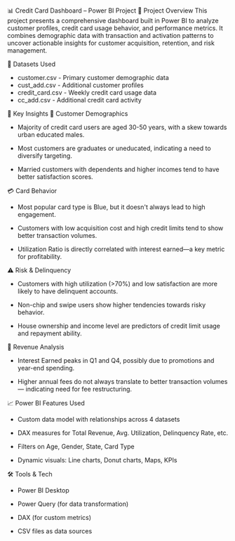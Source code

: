📊 Credit Card Dashboard – Power BI Project
🚀 Project Overview
This project presents a comprehensive dashboard built in Power BI to analyze customer profiles, credit card usage behavior, and performance metrics. It combines demographic data with transaction and activation patterns to uncover actionable insights for customer acquisition, retention, and risk management.

📂 Datasets Used
* customer.csv - Primary customer demographic data  
* cust_add.csv - Additional customer profiles  
* credit_card.csv - Weekly credit card usage data  
* cc_add.csv - Additional credit card activity  

🧠 Key Insights
📌 Customer Demographics
* Majority of credit card users are aged 30-50 years, with a skew towards urban educated males.

* Most customers are graduates or uneducated, indicating a need to diversify targeting.

* Married customers with dependents and higher incomes tend to have better satisfaction scores.

💳 Card Behavior
* Most popular card type is Blue, but it doesn't always lead to high engagement.

* Customers with low acquisition cost and high credit limits tend to show better transaction volumes.

* Utilization Ratio is directly correlated with interest earned—a key metric for profitability.

⚠️ Risk & Delinquency
* Customers with high utilization (>70%) and low satisfaction are more likely to have delinquent accounts.

* Non-chip and swipe users show higher tendencies towards risky behavior.

* House ownership and income level are predictors of credit limit usage and repayment ability.

💸 Revenue Analysis
* Interest Earned peaks in Q1 and Q4, possibly due to promotions and year-end spending.

* Higher annual fees do not always translate to better transaction volumes — indicating need for fee restructuring.

📈 Power BI Features Used
* Custom data model with relationships across 4 datasets

* DAX measures for Total Revenue, Avg. Utilization, Delinquency Rate, etc.

* Filters on Age, Gender, State, Card Type

* Dynamic visuals: Line charts, Donut charts, Maps, KPIs

🛠 Tools & Tech
* Power BI Desktop

* Power Query (for data transformation)

* DAX (for custom metrics)

* CSV files as data sources
